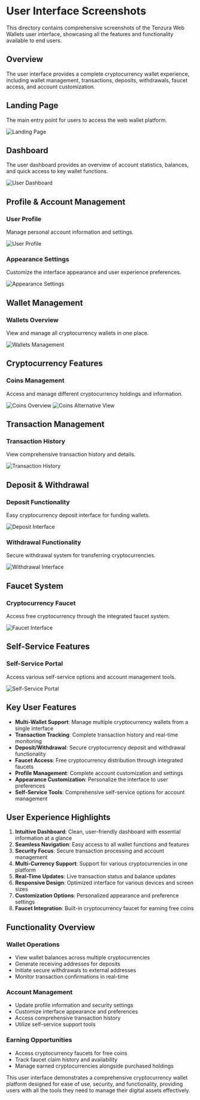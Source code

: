 # User Interface Screenshots

This directory contains comprehensive screenshots of the Tenzura Web Wallets user interface, showcasing all the features and functionality available to end users.

## Overview

The user interface provides a complete cryptocurrency wallet experience, including wallet management, transactions, deposits, withdrawals, faucet access, and account customization.

## Landing Page

The main entry point for users to access the web wallet platform.

![Landing Page](landing.jpg)

## Dashboard

The user dashboard provides an overview of account statistics, balances, and quick access to key wallet functions.

![User Dashboard](dashboard.jpg)

## Profile & Account Management

### User Profile
Manage personal account information and settings.

![User Profile](profile.jpg)

### Appearance Settings
Customize the interface appearance and user experience preferences.

![Appearance Settings](apperance.jpg)

## Wallet Management

### Wallets Overview
View and manage all cryptocurrency wallets in one place.

![Wallets Management](wallets.jpg)

## Cryptocurrency Features

### Coins Management
Access and manage different cryptocurrency holdings and information.

![Coins Overview](coins.jpg)
![Coins Alternative View](coins2.jpg)

## Transaction Management

### Transaction History
View comprehensive transaction history and details.

![Transaction History](transaction.jpg)

## Deposit & Withdrawal

### Deposit Functionality
Easy cryptocurrency deposit interface for funding wallets.

![Deposit Interface](deposit.jpg)

### Withdrawal Functionality
Secure withdrawal system for transferring cryptocurrencies.

![Withdrawal Interface](withdraw.jpg)

## Faucet System

### Cryptocurrency Faucet
Access free cryptocurrency through the integrated faucet system.

![Faucet Interface](faucet.jpg)

## Self-Service Features

### Self-Service Portal
Access various self-service options and account management tools.

![Self-Service Portal](self-service.jpg)

## Key User Features

- **Multi-Wallet Support**: Manage multiple cryptocurrency wallets from a single interface
- **Transaction Tracking**: Complete transaction history and real-time monitoring
- **Deposit/Withdrawal**: Secure cryptocurrency deposit and withdrawal functionality
- **Faucet Access**: Free cryptocurrency distribution through integrated faucets
- **Profile Management**: Complete account customization and settings
- **Appearance Customization**: Personalize the interface to user preferences
- **Self-Service Tools**: Comprehensive self-service options for account management

## User Experience Highlights

1. **Intuitive Dashboard**: Clean, user-friendly dashboard with essential information at a glance
2. **Seamless Navigation**: Easy access to all wallet functions and features
3. **Security Focus**: Secure transaction processing and account management
4. **Multi-Currency Support**: Support for various cryptocurrencies in one platform
5. **Real-Time Updates**: Live transaction status and balance updates
6. **Responsive Design**: Optimized interface for various devices and screen sizes
7. **Customization Options**: Personalized appearance and preference settings
8. **Faucet Integration**: Built-in cryptocurrency faucet for earning free coins

## Functionality Overview

### Wallet Operations
- View wallet balances across multiple cryptocurrencies
- Generate receiving addresses for deposits
- Initiate secure withdrawals to external addresses
- Monitor transaction confirmations in real-time

### Account Management
- Update profile information and security settings
- Customize interface appearance and preferences
- Access comprehensive transaction history
- Utilize self-service support tools

### Earning Opportunities
- Access cryptocurrency faucets for free coins
- Track faucet claim history and availability
- Manage earned cryptocurrencies alongside purchased holdings

This user interface demonstrates a comprehensive cryptocurrency wallet platform designed for ease of use, security, and functionality, providing users with all the tools they need to manage their digital assets effectively.
